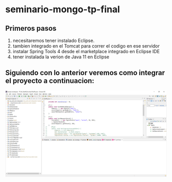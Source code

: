 # seminario-mongo-tp-final

## Primeros pasos

1) necesitaremos tener instalado Eclipse.
2) tambien integrado en el Tomcat para correr el codigo en ese servidor
3) instalar Spring Tools 4 desde el marketplace integrado en Eclipse IDE
4) tener instalada la verion de Java 11 en Eclipse

## Siguiendo con lo anterior veremos como integrar el proyecto a continuacion:
![Paso 1](/image1.png)
